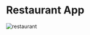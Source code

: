 # Restaurant App

![restaurant](https://user-images.githubusercontent.com/100087318/178108789-9800e0c2-bfed-4475-941c-f2071b6a4f8f.png)
